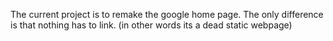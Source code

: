 The current project is to remake the google home page. The only difference is that nothing has to link.
(in other words its a dead static webpage)
